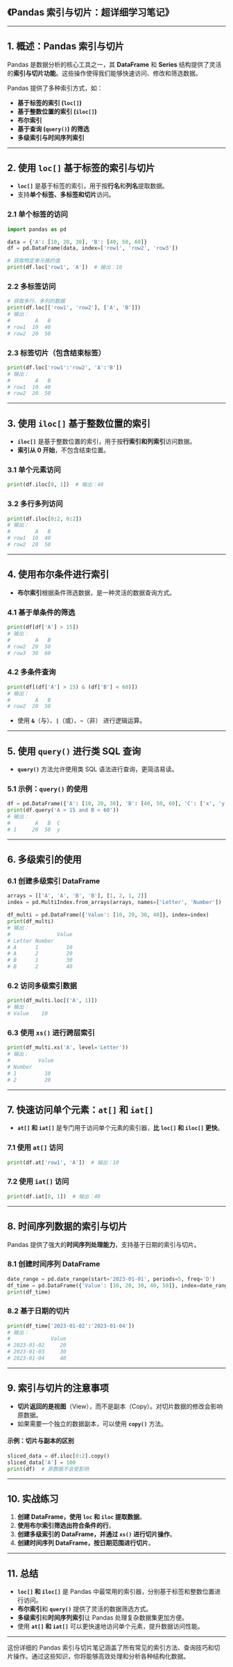 ## **《Pandas 索引与切片：超详细学习笔记》**

---

## **1. 概述：Pandas 索引与切片**

Pandas 是数据分析的核心工具之一，其 **DataFrame** 和 **Series** 结构提供了灵活的**索引与切片功能**。这些操作使得我们能够快速访问、修改和筛选数据。

Pandas 提供了多种索引方式，如：
- **基于标签的索引 (`loc[]`)**
- **基于整数位置的索引 (`iloc[]`)**
- **布尔索引**
- **基于查询 (`query()`) 的筛选**
- **多级索引与时间序列索引**

---

## **2. 使用 `loc[]` 基于标签的索引与切片**

- **`loc[]`** 是基于标签的索引，用于按**行名**和**列名**提取数据。
- 支持**单个标签、多标签和切片**访问。

### **2.1 单个标签的访问**
```python
import pandas as pd

data = {'A': [10, 20, 30], 'B': [40, 50, 60]}
df = pd.DataFrame(data, index=['row1', 'row2', 'row3'])

# 获取特定单元格的值
print(df.loc['row1', 'A'])  # 输出：10
```

### **2.2 多标签访问**
```python
# 获取多行、多列的数据
print(df.loc[['row1', 'row2'], ['A', 'B']])
# 输出：
#        A   B
# row1  10  40
# row2  20  50
```

### **2.3 标签切片（包含结束标签）**
```python
print(df.loc['row1':'row2', 'A':'B'])
# 输出：
#        A   B
# row1  10  40
# row2  20  50
```

---

## **3. 使用 `iloc[]` 基于整数位置的索引**

- **`iloc[]`** 是基于整数位置的索引，用于按**行索引和列索引**访问数据。
- **索引从 0 开始**，不包含结束位置。

### **3.1 单个元素访问**
```python
print(df.iloc[0, 1])  # 输出：40
```

### **3.2 多行多列访问**
```python
print(df.iloc[0:2, 0:2])
# 输出：
#        A   B
# row1  10  40
# row2  20  50
```

---

## **4. 使用布尔条件进行索引**

- **布尔索引**根据条件筛选数据，是一种灵活的数据查询方式。

### **4.1 基于单条件的筛选**
```python
print(df[df['A'] > 15])
# 输出：
#        A   B
# row2  20  50
# row3  30  60
```

### **4.2 多条件查询**
```python
print(df[(df['A'] > 15) & (df['B'] < 60)])
# 输出：
#        A   B
# row2  20  50
```

- 使用 **`&`**（与）、**`|`**（或）、**`~`**（非） 进行逻辑运算。

---

## **5. 使用 `query()` 进行类 SQL 查询**

- **`query()`** 方法允许使用类 SQL 语法进行查询，更简洁易读。

### **5.1 示例：`query()` 的使用**
```python
df = pd.DataFrame({'A': [10, 20, 30], 'B': [40, 50, 60], 'C': ['x', 'y', 'z']})
print(df.query('A > 15 and B < 60'))
# 输出：
#        A   B  C
# 1     20  50  y
```

---

## **6. 多级索引的使用**

### **6.1 创建多级索引 DataFrame**
```python
arrays = [['A', 'A', 'B', 'B'], [1, 2, 1, 2]]
index = pd.MultiIndex.from_arrays(arrays, names=['Letter', 'Number'])

df_multi = pd.DataFrame({'Value': [10, 20, 30, 40]}, index=index)
print(df_multi)
# 输出：
#               Value
# Letter Number       
# A      1         10
# A      2         20
# B      1         30
# B      2         40
```

### **6.2 访问多级索引数据**
```python
print(df_multi.loc[('A', 1)])
# 输出：
# Value    10
```

### **6.3 使用 `xs()` 进行跨层索引**
```python
print(df_multi.xs('A', level='Letter'))
# 输出：
#         Value
# Number       
# 1         10
# 2         20
```

---

## **7. 快速访问单个元素：`at[]` 和 `iat[]`**

- **`at[]` 和 `iat[]`** 是专门用于访问单个元素的索引器，**比 `loc[]` 和 `iloc[]` 更快**。

### **7.1 使用 `at[]` 访问**
```python
print(df.at['row1', 'A'])  # 输出：10
```

### **7.2 使用 `iat[]` 访问**
```python
print(df.iat[0, 1])  # 输出：40
```

---

## **8. 时间序列数据的索引与切片**

Pandas 提供了强大的**时间序列处理能力**，支持基于日期的索引与切片。

### **8.1 创建时间序列 DataFrame**
```python
date_range = pd.date_range(start='2023-01-01', periods=5, freq='D')
df_time = pd.DataFrame({'Value': [10, 20, 30, 40, 50]}, index=date_range)
print(df_time)
```

### **8.2 基于日期的切片**
```python
print(df_time['2023-01-02':'2023-01-04'])
# 输出：
#             Value
# 2023-01-02     20
# 2023-01-03     30
# 2023-01-04     40
```

---

## **9. 索引与切片的注意事项**

- **切片返回的是视图**（View），而不是副本（Copy）。对切片数据的修改会影响原数据。
- 如果需要一个独立的数据副本，可以使用 **`copy()`** 方法。

#### **示例：切片与副本的区别**
```python
sliced_data = df.iloc[0:2].copy()
sliced_data['A'] = 100
print(df)  # 原数据不会受影响
```

---

## **10. 实战练习**

1. **创建 DataFrame，使用 `loc` 和 `iloc` 提取数据**。
2. **使用布尔索引筛选出符合条件的行**。
3. **创建多级索引的 DataFrame，并通过 `xs()` 进行切片操作**。
4. **创建时间序列 DataFrame，按日期范围进行切片**。

---

## **11. 总结**

- **`loc[]` 和 `iloc[]`** 是 Pandas 中最常用的索引器，分别基于标签和整数位置进行访问。
- **布尔索引**和 **`query()`** 提供了灵活的数据筛选方式。
- **多级索引**和**时间序列索引**让 Pandas 处理复杂数据集更加方便。
- 使用 **`at[]` 和 `iat[]`** 可以更快速地访问单个元素，提升数据访问性能。

---

这份详细的 Pandas 索引与切片笔记涵盖了所有常见的索引方法、查询技巧和切片操作。通过这些知识，你将能够高效处理和分析各种结构化数据。